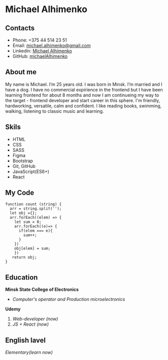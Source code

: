 # **Michael Alhimenko**
## Сontacts
* Phone: +375 44 514 23 51
* Email: <michael.alhimenko@gmail.com>
* Linkedin: [Michael Alhimenko](linkedin.com/in/michael-alhimenko-bb9408242)
* GitHub:  [michaelAlhimenko](https://github.com/michaelAlhimenko)
## About me
My name is Michael. I’m 25 years old. I was born in Minsk. I’m married and I have a dog. I have no commercial expirience in the frontend but I have been learning frontend for about 8 months and now I am continueing my way to the target - frontend developer and start career in this sphere. I'm friendly, hardworking, versatile, calm and confident. I like reading books, swimming, walking, listening to classic music and learning.   
## Skils
* HTML
* CSS
* SASS 
* Figma
* Bootstrap
* Git, GitHub
* JavaScript(ES6+)
* React
## My Code
```
function count (string) {  
  arr = string.split('');
  let obj ={};
  arr.forEach((elem) => {
    let sum = 0;
    arr.forEach((e)=> {
      if(elem === e){
        sum++;
      }
    })
    obj[elem] = sum;
    })
   return obj;
}
```
## Education
**Minsk State College of Electronics**
 
 * _Computer's operator and Production microelectronics_ 

**Udemy**
1. _Web-developer (now)_
2. _JS + React (now)_
## English lavel
_Elementary(learn now)_



